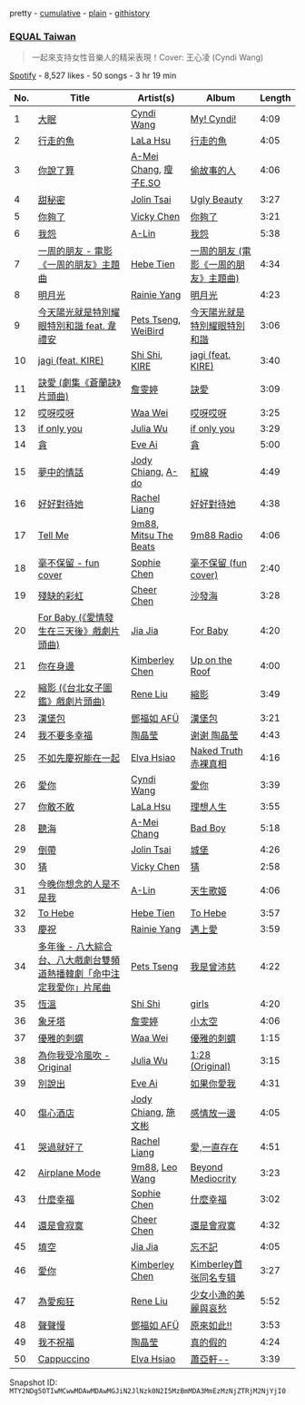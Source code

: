 pretty - [cumulative](/playlists/cumulative/37i9dQZF1DX2hEEH7Yc5Au.md) - [plain](/playlists/plain/37i9dQZF1DX2hEEH7Yc5Au) - [githistory](https://github.githistory.xyz/mackorone/spotify-playlist-archive/blob/main/playlists/plain/37i9dQZF1DX2hEEH7Yc5Au)

### [EQUAL Taiwan](https://open.spotify.com/playlist/37i9dQZF1DX2hEEH7Yc5Au)

> 一起來支持女性音樂人的精采表現！Cover: 王心凌 \(Cyndi Wang\)

[Spotify](https://open.spotify.com/user/spotify) - 8,527 likes - 50 songs - 3 hr 19 min

| No. | Title | Artist(s) | Album | Length |
|---|---|---|---|---|
| 1 | [大眠](https://open.spotify.com/track/68SuTP4bGogS8UK6cgemIA) | [Cyndi Wang](https://open.spotify.com/artist/3AroL2oDPiAnMpTmIQv3KP) | [My! Cyndi!](https://open.spotify.com/album/37a8fX3JtjXiMRvuTMhVOa) | 4:09 |
| 2 | [行走的魚](https://open.spotify.com/track/1hM4pPeGTcH3yJImQPFrXt) | [LaLa Hsu](https://open.spotify.com/artist/3dI4Io8XE33J2o04ZwjR0Y) | [行走的魚](https://open.spotify.com/album/5jdjB6M5n2JbbjUPYCEtlD) | 4:05 |
| 3 | [你說了算](https://open.spotify.com/track/4J319m0DG9yuiVWYuTDS0c) | [A\-Mei Chang](https://open.spotify.com/artist/6noxsCszBEEK04kCehugOp), [瘦子E.SO](https://open.spotify.com/artist/2qXGNIlmY3JrYkxOWyXZsd) | [偷故事的人](https://open.spotify.com/album/181c4IPOvcJphA0ZKAZIeW) | 4:06 |
| 4 | [甜秘密](https://open.spotify.com/track/46XrZSbu9A8w3EMMjRPaFt) | [Jolin Tsai](https://open.spotify.com/artist/1r9DuPTHiQ7hnRRZ99B8nL) | [Ugly Beauty](https://open.spotify.com/album/7HFFEjrwzZNpbee44SJnn9) | 3:27 |
| 5 | [你夠了](https://open.spotify.com/track/5vJ2Hw5FQShQIpyDqgQlCR) | [Vicky Chen](https://open.spotify.com/artist/01u3qI3xMGFvktXyRSMGRZ) | [你夠了](https://open.spotify.com/album/0aBj80EllGcejy9XcavrtZ) | 3:21 |
| 6 | [我怨](https://open.spotify.com/track/5AXPd43PkgVAp9ezRbfp9H) | [A\-Lin](https://open.spotify.com/artist/28gf2piFx6cAKOMIwcky5a) | [我怨](https://open.spotify.com/album/2pubZInn0m4l00rM4Azlm8) | 5:38 |
| 7 | [一周的朋友 \- 電影《一周的朋友》主題曲](https://open.spotify.com/track/4YROtR4blPL5jWPlha52fJ) | [Hebe Tien](https://open.spotify.com/artist/14bJhryXGk6H6qlGzwj3W5) | [一周的朋友 \(電影《一周的朋友》主題曲\)](https://open.spotify.com/album/2Ef4YcXyvgMRJRul0Rx8YA) | 4:34 |
| 8 | [明月光](https://open.spotify.com/track/7BsWm9wrOfjqyV6ojsCilJ) | [Rainie Yang](https://open.spotify.com/artist/0MEchSWR9pJvw1S5CV3Kuk) | [明月光](https://open.spotify.com/album/6GA4tIWoZVVcs3ZlKi0jnf) | 4:23 |
| 9 | [今天陽光就是特別耀眼特別和諧 feat\. 韋禮安](https://open.spotify.com/track/6qnSA1GSwRtgHCqaD1jQin) | [Pets Tseng](https://open.spotify.com/artist/1he19XnDUahODrmRwKlC8w), [WeiBird](https://open.spotify.com/artist/7y3HnWCFEvWj4KM9GFSkiX) | [今天陽光就是特別耀眼特別和諧](https://open.spotify.com/album/2QREzTJk3ddhLIxoiLRveT) | 3:06 |
| 10 | [jagi \(feat\. KIRE\)](https://open.spotify.com/track/487CwH00ao0LRep28i58sT) | [Shi Shi](https://open.spotify.com/artist/4XKp9GFAQfsh2NflSRnHQi), [KIRE](https://open.spotify.com/artist/2KZp9cq9DQ9unz17ohWTlL) | [jagi \(feat\. KIRE\)](https://open.spotify.com/album/2yeqUCHCnv0IKsN5KXuGA6) | 3:40 |
| 11 | [訣愛 \(劇集《蒼蘭訣》片頭曲\)](https://open.spotify.com/track/6la3Kme7O7D01fJPxgpAS5) | [詹雯婷](https://open.spotify.com/artist/7hmSHY9HVVQKejpGbPbo16) | [訣愛](https://open.spotify.com/album/11KVIZFGZ34hRCfrIr1oSt) | 3:09 |
| 12 | [哎呀哎呀](https://open.spotify.com/track/6IUp0Bmt1yKiYqd8CVnhft) | [Waa Wei](https://open.spotify.com/artist/190bkHbFrRvEhcB7Zpuv3y) | [哎呀哎呀](https://open.spotify.com/album/6RNhJEd5su50vmWSjGOs0t) | 3:25 |
| 13 | [if only you](https://open.spotify.com/track/6sDcMMmGpOQkqNxIH8BFRR) | [Julia Wu](https://open.spotify.com/artist/7pSH4sO2lXAxFKF6MkwORv) | [if only you](https://open.spotify.com/album/61pf5QeRpxCaLm0ycMvofH) | 3:29 |
| 14 | [貪](https://open.spotify.com/track/15VneZI5mZKmlpOIXqskJH) | [Eve Ai](https://open.spotify.com/artist/6eLpNMX3ZygSrUuxAlIWIx) | [貪](https://open.spotify.com/album/1vMyG4SY5dVTYewILoco7o) | 5:00 |
| 15 | [夢中的情話](https://open.spotify.com/track/0mDynC7lAwQyeXevpyDwhV) | [Jody Chiang](https://open.spotify.com/artist/3jPL2UtbCi2DuvuK2dolR6), [A\-do](https://open.spotify.com/artist/24C7uNrWX2Iidb6X63vTGz) | [紅線](https://open.spotify.com/album/7crq4vPVpF4L8WZNxShgul) | 4:49 |
| 16 | [好好對待她](https://open.spotify.com/track/0ZnmSyvulI0c8a3YLXrvdO) | [Rachel Liang](https://open.spotify.com/artist/4rdSHzO4enUlVxdQeHPGTp) | [好好對待她](https://open.spotify.com/album/3qAC5nzZ2eeyS3VqOoQ3Sj) | 4:38 |
| 17 | [Tell Me](https://open.spotify.com/track/5ZaWBgfqXDo4ExOQjuR0Fk) | [9m88](https://open.spotify.com/artist/4PjY2961rc0MHE9zHYWEnH), [Mitsu The Beats](https://open.spotify.com/artist/17fQB1QlHkyLRJbTTP7zEz) | [9m88 Radio](https://open.spotify.com/album/1fgCHrgrrCQCsBVMaOSk12) | 4:06 |
| 18 | [毫不保留 \- fun cover](https://open.spotify.com/track/4tTPD0dyWNSToUUF7RYUWB) | [Sophie Chen](https://open.spotify.com/artist/2DIegoHjgAlIc6HYGGbu4h) | [毫不保留 \(fun cover\)](https://open.spotify.com/album/6tDl2tMnI2KdSleP1BKDBG) | 2:40 |
| 19 | [殘缺的彩虹](https://open.spotify.com/track/4XQYk51C9UaGZO3o5NSurv) | [Cheer Chen](https://open.spotify.com/artist/4m0xrEWYU0yCUFMaga015T) | [沙發海](https://open.spotify.com/album/47gZvbKIMWIHFLOXnxhUZA) | 3:28 |
| 20 | [For Baby \(《愛情發生在三天後》戲劇片頭曲\)](https://open.spotify.com/track/59of7wz95nfPZ259e9I3c7) | [Jia Jia](https://open.spotify.com/artist/5qUYuf6cIHU241KxPyDMBp) | [For Baby](https://open.spotify.com/album/7grcqCA5GJq0tyGRH81iIj) | 4:20 |
| 21 | [你在身邊](https://open.spotify.com/track/0JhrYXT0t1MpVWah6eA7bJ) | [Kimberley Chen](https://open.spotify.com/artist/1dVbVQZjRGDjQmHD8oiS8k) | [Up on the Roof](https://open.spotify.com/album/5wVNqxBQDuwICJbzokCJGs) | 4:00 |
| 22 | [縮影 \(《台北女子圖鑑》戲劇片頭曲\)](https://open.spotify.com/track/3VC4J1pj4oILfBtfhNY0SC) | [Rene Liu](https://open.spotify.com/artist/6qzfo7jiO4OrhxrvPFPlWX) | [縮影](https://open.spotify.com/album/2h23nUlnKGy9Rzv0It2Rpx) | 3:49 |
| 23 | [漢堡包](https://open.spotify.com/track/3hIzlOuqBKJnCINERJKiyY) | [鄧福如 AFÜ](https://open.spotify.com/artist/7hJBfmab67blVoqZBIAx13) | [漢堡包](https://open.spotify.com/album/0ileEFpKqNcdH0iAHeDESt) | 3:21 |
| 24 | [我不要多幸福](https://open.spotify.com/track/3pMq5G7JOQsToNVIIgUWny) | [陶晶莹](https://open.spotify.com/artist/1nLHiAOrjLbc0Pju8elCu0) | [谢谢 陶晶莹](https://open.spotify.com/album/79UqqqP4ZzWwOd8RcvADEO) | 4:43 |
| 25 | [不如先慶祝能在一起](https://open.spotify.com/track/5P1sy6uSr5K0vvauivV0tO) | [Elva Hsiao](https://open.spotify.com/artist/6yTAPw3o7oDH7lhj34jvbH) | [Naked Truth赤裸真相](https://open.spotify.com/album/2DRRJ2qowL8vYYdVB4O5PW) | 4:16 |
| 26 | [愛你](https://open.spotify.com/track/6T7oK4eP3Tezw4Ogy7q6KO) | [Cyndi Wang](https://open.spotify.com/artist/3AroL2oDPiAnMpTmIQv3KP) | [愛你](https://open.spotify.com/album/64e67ahttBQ4A02teJVoZu) | 3:39 |
| 27 | [你敢不敢](https://open.spotify.com/track/2bkrZWJ7JRXPOal7pWiyDO) | [LaLa Hsu](https://open.spotify.com/artist/3dI4Io8XE33J2o04ZwjR0Y) | [理想人生](https://open.spotify.com/album/7dKLZlMYgc3Cz6f0e49gbn) | 3:55 |
| 28 | [聽海](https://open.spotify.com/track/2WWDsBLNL4czuVcg7rjfy2) | [A\-Mei Chang](https://open.spotify.com/artist/6noxsCszBEEK04kCehugOp) | [Bad Boy](https://open.spotify.com/album/5Nd65IjWWIpd0F3daiLqnr) | 5:18 |
| 29 | [倒帶](https://open.spotify.com/track/4XipvtwRgtUrGb2j2l0wNG) | [Jolin Tsai](https://open.spotify.com/artist/1r9DuPTHiQ7hnRRZ99B8nL) | [城堡](https://open.spotify.com/album/6OeSMtENnJV8FpGb1eZheV) | 4:26 |
| 30 | [猜](https://open.spotify.com/track/515jKw39039ufXjQ8ZiEsN) | [Vicky Chen](https://open.spotify.com/artist/01u3qI3xMGFvktXyRSMGRZ) | [猜](https://open.spotify.com/album/0XyUjHgykrME24vWhD1DL3) | 2:58 |
| 31 | [今晚你想念的人是不是我](https://open.spotify.com/track/3TdzZHoQATO9XlGFzGUv9k) | [A\-Lin](https://open.spotify.com/artist/28gf2piFx6cAKOMIwcky5a) | [天生歌姬](https://open.spotify.com/album/2V5Kj9W4gcN44senRcoCAV) | 4:06 |
| 32 | [To Hebe](https://open.spotify.com/track/1c8uS5GIFHAPIwGUhOiYMa) | [Hebe Tien](https://open.spotify.com/artist/14bJhryXGk6H6qlGzwj3W5) | [To Hebe](https://open.spotify.com/album/3LS8Yu3yTT5CnUvkTcISyC) | 3:57 |
| 33 | [慶祝](https://open.spotify.com/track/1PLpbxdsXDgkVteS5lSwUk) | [Rainie Yang](https://open.spotify.com/artist/0MEchSWR9pJvw1S5CV3Kuk) | [遇上愛](https://open.spotify.com/album/50xBfOCnFW58MOYmxljZiJ) | 3:59 |
| 34 | [多年後 \- 八大綜合台、八大戲劇台雙頻道熱播韓劇「命中注定我愛你」片尾曲](https://open.spotify.com/track/48Ipf3GNTo4tNTEAhvoILT) | [Pets Tseng](https://open.spotify.com/artist/1he19XnDUahODrmRwKlC8w) | [我是曾沛慈](https://open.spotify.com/album/428cg3yMWFKwXMIg1HGaVd) | 4:22 |
| 35 | [恆溫](https://open.spotify.com/track/122XVqEGBM36Lp0XNvsgTV) | [Shi Shi](https://open.spotify.com/artist/4XKp9GFAQfsh2NflSRnHQi) | [girls](https://open.spotify.com/album/0MhMx54l7L35HxqnMNfL9z) | 4:20 |
| 36 | [象牙塔](https://open.spotify.com/track/5Wn8az6GgZZP298sd42iew) | [詹雯婷](https://open.spotify.com/artist/7hmSHY9HVVQKejpGbPbo16) | [小太空](https://open.spotify.com/album/7HOLLUFkSB7xjy4UYdwiAX) | 4:06 |
| 37 | [優雅的刺蝟](https://open.spotify.com/track/2O01UItiwvQYY9CGvJ9yqk) | [Waa Wei](https://open.spotify.com/artist/190bkHbFrRvEhcB7Zpuv3y) | [優雅的刺蝟](https://open.spotify.com/album/2IPPtaA2Fm3SiBS5UzWzkF) | 1:15 |
| 38 | [為你我受冷風吹 \- Original](https://open.spotify.com/track/2PUPpHCktkiIJBOQDorPZl) | [Julia Wu](https://open.spotify.com/artist/7pSH4sO2lXAxFKF6MkwORv) | [1:28 \(Original\)](https://open.spotify.com/album/39MCCipCiuLjzl76bY7NmU) | 3:15 |
| 39 | [別說出](https://open.spotify.com/track/5hl59K5L9dH4ofLs554zrH) | [Eve Ai](https://open.spotify.com/artist/6eLpNMX3ZygSrUuxAlIWIx) | [如果你愛我](https://open.spotify.com/album/4xfN5uchL7U9aV56ggo8WH) | 4:31 |
| 40 | [傷心酒店](https://open.spotify.com/track/1M07r7zZdZE8xyS2lwqGUT) | [Jody Chiang](https://open.spotify.com/artist/3jPL2UtbCi2DuvuK2dolR6), [施文彬](https://open.spotify.com/artist/1haVncLMK8OWph58XceCbG) | [感情放一邊](https://open.spotify.com/album/0cdxaOT52JQ5c09gP5WQsl) | 4:05 |
| 41 | [哭過就好了](https://open.spotify.com/track/2EEIGX3ke5nt1AgiQ0ahrZ) | [Rachel Liang](https://open.spotify.com/artist/4rdSHzO4enUlVxdQeHPGTp) | [愛,一直存在](https://open.spotify.com/album/2gncTKy8lRY5lr15h2BUqT) | 4:51 |
| 42 | [Airplane Mode](https://open.spotify.com/track/3YAEHjR8nRsMMNHcdIpSIn) | [9m88](https://open.spotify.com/artist/4PjY2961rc0MHE9zHYWEnH), [Leo Wang](https://open.spotify.com/artist/6RpR3wsIX8DyYjpROUxDpE) | [Beyond Mediocrity](https://open.spotify.com/album/6gV2UvsUCLzOSpDa3OlFUH) | 3:23 |
| 43 | [什麼幸福](https://open.spotify.com/track/465KVFJoROjvyuPMuoD1Yd) | [Sophie Chen](https://open.spotify.com/artist/2DIegoHjgAlIc6HYGGbu4h) | [什麼幸福](https://open.spotify.com/album/3UdeD3FwDwuR9y1OFaKW5e) | 3:02 |
| 44 | [還是會寂寞](https://open.spotify.com/track/6ATlLN9OAiHqiwOPKuD7DT) | [Cheer Chen](https://open.spotify.com/artist/4m0xrEWYU0yCUFMaga015T) | [還是會寂寞](https://open.spotify.com/album/6QoQSkyOklbAKOdmHvgRuu) | 4:32 |
| 45 | [填空](https://open.spotify.com/track/5nZHdttz8CtyjyKG4EZSwQ) | [Jia Jia](https://open.spotify.com/artist/5qUYuf6cIHU241KxPyDMBp) | [忘不記](https://open.spotify.com/album/2o0oEFwph6jcXwQo8VXCkG) | 4:05 |
| 46 | [愛你](https://open.spotify.com/track/0n7Ij8XEDfYYFRgBQjNjnf) | [Kimberley Chen](https://open.spotify.com/artist/1dVbVQZjRGDjQmHD8oiS8k) | [Kimberley首张同名专辑](https://open.spotify.com/album/4SAbPUrnyw72WivjOA3n8i) | 3:27 |
| 47 | [為愛痴狂](https://open.spotify.com/track/6ULyBwzE9TzVU8T3FepyoN) | [Rene Liu](https://open.spotify.com/artist/6qzfo7jiO4OrhxrvPFPlWX) | [少女小漁的美麗與哀愁](https://open.spotify.com/album/0nDEiohkm0HRphvwoDxs7a) | 5:52 |
| 48 | [聲聲慢](https://open.spotify.com/track/4XVX6tUUOzTFklf9IAJiEn) | [鄧福如 AFÜ](https://open.spotify.com/artist/7hJBfmab67blVoqZBIAx13) | [原來如此!!](https://open.spotify.com/album/7d13UhcqIboxcCDDQShRvN) | 3:53 |
| 49 | [我不祝福](https://open.spotify.com/track/5Ug1fHBI0dOwkRZlQpViPx) | [陶晶莹](https://open.spotify.com/artist/1nLHiAOrjLbc0Pju8elCu0) | [真的假的](https://open.spotify.com/album/0eg1sbVqtUcNZDrPnURNJO) | 4:24 |
| 50 | [Cappuccino](https://open.spotify.com/track/3hCyGYmytCmkExrFmT4I7w) | [Elva Hsiao](https://open.spotify.com/artist/6yTAPw3o7oDH7lhj34jvbH) | [蕭亞軒\-\-](https://open.spotify.com/album/2iFxrSfOHMw68At3k5JVE9) | 3:39 |

Snapshot ID: `MTY2NDg5OTIwMCwwMDAwMDAwMGJiN2JlNzk0N2I5MzBmMDA3MmEzMzNjZTRjM2NjYjI0`
